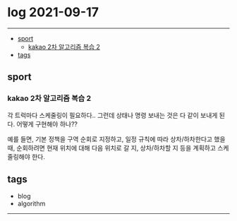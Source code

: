# log 2021-09-17

--------------------------

- [sport](#sport)
  - [kakao 2차 알고리즘 복습 2](#kakao-2차-알고리즘-복습-2)
- [tags](#tags)


## sport

### kakao 2차 알고리즘 복습 2

각 트럭마다 스케줄링이 필요하다.. 그런데 상태나 명령 보내는 것은 다 같이 보내게 된다.
어떻게 구현해야 하나??

예를 들면, 기본 정책을 구역 순회로 지정하고, 일정 규칙에 따라 상차/하차한다고 했을 때, 순회하려면 현재 위치에 대해 다음 위치로 갈 지, 상차/하차할 지 등을 계획하고 스케줄링해야 한다.



## tags
- blog
- algorithm

--------------------------

